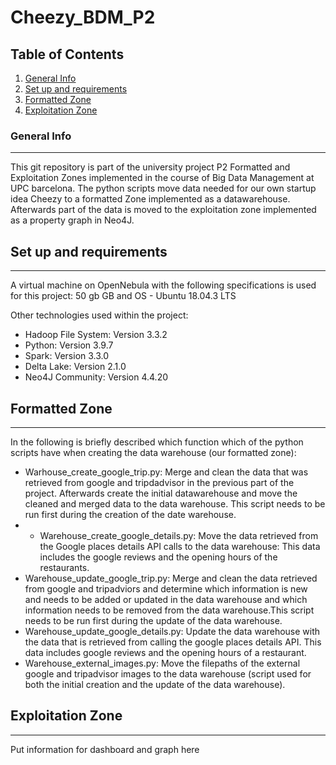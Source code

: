 # Cheezy_BDM_P2

## Table of Contents
1. [General Info](#general-info)
2. [Set up and requirements](#set-up-and-requirements)
3. [Formatted Zone](#formatted-zone)
4. [Exploitation Zone](#exploitation-zone)

### General Info
***
This git repository is part of the university project P2 Formatted and Exploitation Zones implemented in the course of Big Data Management at UPC barcelona. The python scripts move data needed for our own startup idea Cheezy to a formatted Zone implemented as a datawarehouse. Afterwards part of the data is moved to the exploitation zone implemented as a property graph in Neo4J.

## Set up and requirements
***
A virtual machine on OpenNebula with the following specifications is used for this project: 
50 gb GB and OS - Ubuntu 18.04.3 LTS

Other technologies used within the project:
* Hadoop File System: Version 3.3.2 
* Python: Version 3.9.7
* Spark: Version 3.3.0
* Delta Lake: Version 2.1.0 
* Neo4J Community: Version 4.4.20

## Formatted Zone
***
In the following is briefly described which function which of the python scripts have when creating the data warehouse (our formatted zone):

* Warhouse_create_google_trip.py: Merge and clean the data that was retrieved from google and tripdadvisor in the previous part of the project. Afterwards create the initial datawarehouse and move the cleaned and merged data to the data warehouse. This script needs to be run first during the creation of the date warehouse.
* * Warehouse_create_google_details.py: Move the data retrieved from the Google places details API calls to the data warehouse: This data includes the google reviews and the opening hours of the restaurants.
* Warehouse_update_google_trip.py: Merge and clean the data retrieved from google and tripadviors and determine which information is new and needs to be added or updated  in the data warehouse and which information needs to be removed from the data warehouse.This script needs to be run first during the update of the data warehouse.
* Warehouse_update_google_details.py: Update the data warehouse with the data that is retrieved from calling the google places details API. This data includes google reviews and the opening hours of a restaurant.
* Warehouse_external_images.py: Move the filepaths of the external google and tripadvisor images to the data warehouse (script used for both the initial creation and the update of the data warehouse).

## Exploitation Zone
***
Put information for dashboard and graph here

